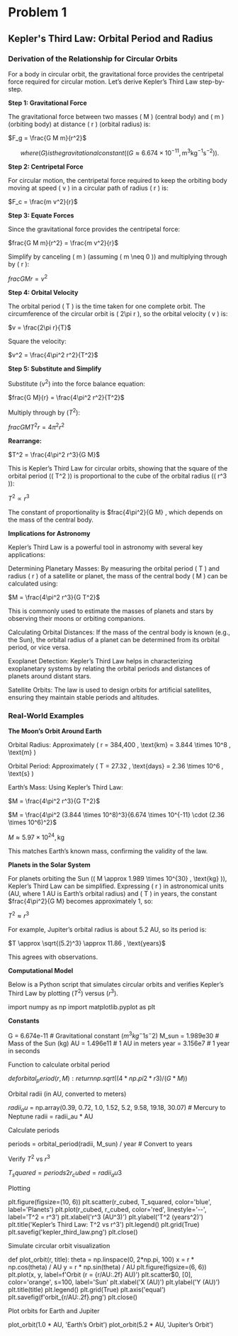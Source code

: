 # Problem 1

## Kepler's Third Law: Orbital Period and Radius

### Derivation of the Relationship for Circular Orbits

For a body in circular orbit, the gravitational force provides the centripetal force required for circular motion. Let’s derive Kepler’s Third Law step-by-step.

**Step 1: Gravitational Force**

The gravitational force between two masses ( M ) (central body) and ( m ) (orbiting body) at distance ( r ) (orbital radius) is:

$F_g = \frac{G M m}{r^2}$

$$where ( G ) is the gravitational constant (( G \approx 6.674 \times 10^{-11} , \text{m}^3 \text{kg}^{-1} \text{s}^{-2} )).$$

**Step 2: Centripetal Force**

For circular motion, the centripetal force required to keep the orbiting body moving at speed ( v ) in a circular path of radius ( r ) is:

$F_c = \frac{m v^2}{r}$

**Step 3: Equate Forces**

Since the gravitational force provides the centripetal force:

$frac{G M m}{r^2} = \frac{m v^2}{r}$

Simplify by canceling ( m ) (assuming ( m \neq 0 )) and multiplying through by ( r ):

$frac{G M}{r} = v^2$

**Step 4: Orbital Velocity**

The orbital period ( T ) is the time taken for one complete orbit. The circumference of the circular orbit is ( 2\pi r ), so the orbital velocity ( v ) is:

$v = \frac{2\pi r}{T}$

Square the velocity:

$v^2 = \frac{4\pi^2 r^2}{T^2}$

**Step 5: Substitute and Simplify**

Substitute $( v^2 )$ into the force balance equation:

$frac{G M}{r} = \frac{4\pi^2 r^2}{T^2}$ 

Multiply through by $( T^2 )$:

$frac{G M T^2}{r} = 4\pi^2 r^2$ 

**Rearrange:**

$T^2 = \frac{4\pi^2 r^3}{G M}$

This is Kepler’s Third Law for circular orbits, showing that the square of the orbital period (( T^2 )) is proportional to the cube of the orbital radius (( r^3 )):

$T^2 \propto r^3$

The constant of proportionality is $frac{4\pi^2}{G M} , which depends on the mass of the central body.

**Implications for Astronomy**

Kepler’s Third Law is a powerful tool in astronomy with several key applications:





Determining Planetary Masses: By measuring the orbital period ( T ) and radius ( r ) of a satellite or planet, the mass of the central body ( M ) can be calculated using:

$M = \frac{4\pi^2 r^3}{G T^2}$

This is commonly used to estimate the masses of planets and stars by observing their moons or orbiting companions.





Calculating Orbital Distances: If the mass of the central body is known (e.g., the Sun), the orbital radius of a planet can be determined from its orbital period, or vice versa.



Exoplanet Detection: Kepler’s Third Law helps in characterizing exoplanetary systems by relating the orbital periods and distances of planets around distant stars.



Satellite Orbits: The law is used to design orbits for artificial satellites, ensuring they maintain stable periods and altitudes.

### Real-World Examples

**The Moon’s Orbit Around Earth**





Orbital Radius: Approximately ( r = 384,400 , \text{km} = 3.844 \times 10^8 , \text{m} )



Orbital Period: Approximately ( T = 27.32 , \text{days} = 2.36 \times 10^6 , \text{s} )



Earth’s Mass: Using Kepler’s Third Law:

$M = \frac{4\pi^2 r^3}{G T^2}$

$M = \frac{4\pi^2 (3.844 \times 10^8)^3}{6.674 \times 10^{-11} \cdot (2.36 \times 10^6)^2}$

$M \approx 5.97 \times 10^{24} , \text{kg}$

This matches Earth’s known mass, confirming the validity of the law.

**Planets in the Solar System**

For planets orbiting the Sun (( M \approx 1.989 \times 10^{30} , \text{kg} )), Kepler’s Third Law can be simplified. Expressing ( r ) in astronomical units (AU, where 1 AU is Earth’s orbital radius) and ( T ) in years, the constant $frac{4\pi^2}{G M}  becomes approximately 1, so:

$T^2 \approx r^3$

For example, Jupiter’s orbital radius is about 5.2 AU, so its period is:

$T \approx \sqrt{(5.2)^3} \approx 11.86 , \text{years}$

This agrees with observations.

**Computational Model**

Below is a Python script that simulates circular orbits and verifies Kepler’s Third Law by plotting $( T^2 )$ versus $( r^3 )$.

 import numpy as np import matplotlib.pyplot as plt

**Constants**

G = 6.674e-11 # Gravitational constant $(m^3 kg^-1 s^-2)$ M_sun = 1.989e30 # Mass of the Sun (kg) AU = 1.496e11 # 1 AU in meters year = 3.156e7 # 1 year in seconds

Function to calculate orbital period

$def orbital_period(r, M): return np.sqrt((4 * np.pi2 * r3) / (G * M))$

Orbital radii (in AU, converted to meters)

$radii_au$ = np.array(0.39, 0.72, 1.0, 1.52, 5.2, 9.58, 19.18, 30.07) # Mercury to Neptune radii = radii_au * AU

Calculate periods

periods = orbital_period(radii, M_sun) / year # Convert to years

Verify $T^2$ vs $r^3$

$T_squared = periods2 r_cubed = radii_au3$

Plotting

plt.figure(figsize=(10, 6)) plt.scatter(r_cubed, T_squared, color='blue', label='Planets')  plt.plot(r_cubed, r_cubed, color='red', linestyle='--', label='T^2 = r^3') plt.xlabel('r^3 (AU^3)') plt.ylabel('T^2 (years^2)') plt.title('Kepler’s Third Law: T^2 vs r^3') plt.legend() plt.grid(True) plt.savefig('kepler_third_law.png') plt.close()

Simulate circular orbit visualization

def plot_orbit(r, title): theta = np.linspace(0, 2*np.pi, 100) x = r * np.cos(theta) / AU y = r * np.sin(theta) / AU plt.figure(figsize=(6, 6)) plt.plot(x, y, label=f'Orbit (r = {r/AU:.2f} AU)') plt.scatter$0, [0], color='orange', s=100, label='Sun' plt.xlabel('X (AU)') plt.ylabel('Y (AU)') plt.title(title) plt.legend() plt.grid(True) plt.axis('equal') plt.savefig(f'orbit_{r/AU:.2f}.png') plt.close()

Plot orbits for Earth and Jupiter

plot_orbit(1.0 * AU, 'Earth’s Orbit') plot_orbit(5.2 * AU, 'Jupiter’s Orbit')